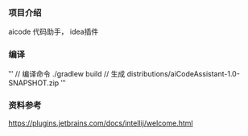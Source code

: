 ### 项目介绍
aicode 代码助手， idea插件


### 编译

‵‵‵
// 编译命令
./gradlew build
// 生成
distributions/aiCodeAssistant-1.0-SNAPSHOT.zip
‵‵‵    


### 资料参考

https://plugins.jetbrains.com/docs/intellij/welcome.html